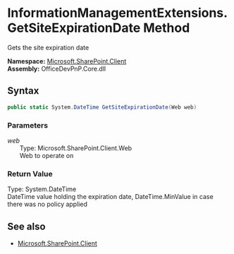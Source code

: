 # InformationManagementExtensions.GetSiteExpirationDate Method  
Gets the site expiration date  

**Namespace:** [Microsoft.SharePoint.Client](Microsoft.SharePoint.Client.md)  
**Assembly:** OfficeDevPnP.Core.dll  
## Syntax
```C#
public static System.DateTime GetSiteExpirationDate(Web web)
```
### Parameters
*web*  
&emsp;&emsp;Type: Microsoft.SharePoint.Client.Web  
&emsp;&emsp;Web to operate on  
  
### Return Value
Type: System.DateTime  
DateTime value holding the expiration date, DateTime.MinValue in case there was no policy applied

## See also
- [Microsoft.SharePoint.Client](Microsoft.SharePoint.Client.md)
